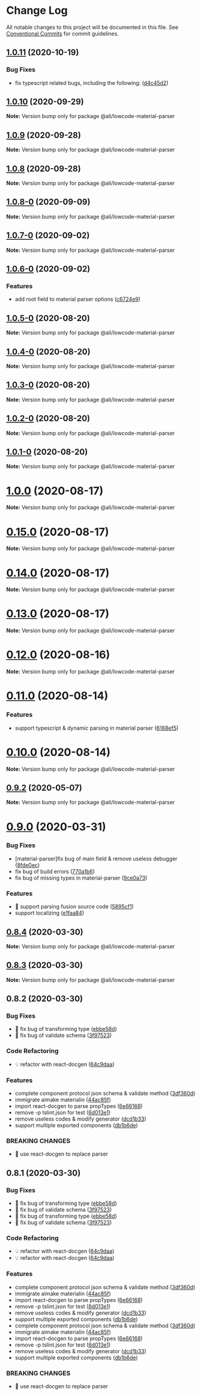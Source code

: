 # Change Log

All notable changes to this project will be documented in this file.
See [Conventional Commits](https://conventionalcommits.org) for commit guidelines.

<a name="1.0.11"></a>
## [1.0.11](https://gitlab.alibaba-inc.com/ali-lowcode/ali-lowcode-engine/compare/@ali/lowcode-material-parser@1.0.10...@ali/lowcode-material-parser@1.0.11) (2020-10-19)


### Bug Fixes

* fix typescript related bugs, including the following: ([d4c45d2](https://gitlab.alibaba-inc.com/ali-lowcode/ali-lowcode-engine/commit/d4c45d2))




<a name="1.0.10"></a>
## [1.0.10](https://gitlab.alibaba-inc.com/ali-lowcode/ali-lowcode-engine/compare/@ali/lowcode-material-parser@1.0.9...@ali/lowcode-material-parser@1.0.10) (2020-09-29)




**Note:** Version bump only for package @ali/lowcode-material-parser

<a name="1.0.9"></a>
## [1.0.9](https://gitlab.alibaba-inc.com/ali-lowcode/ali-lowcode-engine/compare/@ali/lowcode-material-parser@1.0.8...@ali/lowcode-material-parser@1.0.9) (2020-09-28)




**Note:** Version bump only for package @ali/lowcode-material-parser

<a name="1.0.8"></a>
## [1.0.8](https://gitlab.alibaba-inc.com/ali-lowcode/ali-lowcode-engine/compare/@ali/lowcode-material-parser@1.0.8-0...@ali/lowcode-material-parser@1.0.8) (2020-09-28)




**Note:** Version bump only for package @ali/lowcode-material-parser

<a name="1.0.8-0"></a>
## [1.0.8-0](https://gitlab.alibaba-inc.com/ali-lowcode/ali-lowcode-engine/compare/@ali/lowcode-material-parser@1.0.7-0...@ali/lowcode-material-parser@1.0.8-0) (2020-09-09)




**Note:** Version bump only for package @ali/lowcode-material-parser

<a name="1.0.7-0"></a>
## [1.0.7-0](https://gitlab.alibaba-inc.com/ali-lowcode/ali-lowcode-engine/compare/@ali/lowcode-material-parser@1.0.6-0...@ali/lowcode-material-parser@1.0.7-0) (2020-09-02)




**Note:** Version bump only for package @ali/lowcode-material-parser

<a name="1.0.6-0"></a>
## [1.0.6-0](https://gitlab.alibaba-inc.com/ali-lowcode/ali-lowcode-engine/compare/@ali/lowcode-material-parser@1.0.5-0...@ali/lowcode-material-parser@1.0.6-0) (2020-09-02)


### Features

* add root field to material parser options ([c6724e9](https://gitlab.alibaba-inc.com/ali-lowcode/ali-lowcode-engine/commit/c6724e9))




<a name="1.0.5-0"></a>
## [1.0.5-0](https://gitlab.alibaba-inc.com/ali-lowcode/ali-lowcode-engine/compare/@ali/lowcode-material-parser@1.0.4-0...@ali/lowcode-material-parser@1.0.5-0) (2020-08-20)




**Note:** Version bump only for package @ali/lowcode-material-parser

<a name="1.0.4-0"></a>
## [1.0.4-0](https://gitlab.alibaba-inc.com/ali-lowcode/ali-lowcode-engine/compare/@ali/lowcode-material-parser@1.0.3-0...@ali/lowcode-material-parser@1.0.4-0) (2020-08-20)




**Note:** Version bump only for package @ali/lowcode-material-parser

<a name="1.0.3-0"></a>
## [1.0.3-0](https://gitlab.alibaba-inc.com/ali-lowcode/ali-lowcode-engine/compare/@ali/lowcode-material-parser@1.0.2-0...@ali/lowcode-material-parser@1.0.3-0) (2020-08-20)




**Note:** Version bump only for package @ali/lowcode-material-parser

<a name="1.0.2-0"></a>
## [1.0.2-0](https://gitlab.alibaba-inc.com/ali-lowcode/ali-lowcode-engine/compare/@ali/lowcode-material-parser@1.0.1-0...@ali/lowcode-material-parser@1.0.2-0) (2020-08-20)




**Note:** Version bump only for package @ali/lowcode-material-parser

<a name="1.0.1-0"></a>
## [1.0.1-0](https://gitlab.alibaba-inc.com/ali-lowcode/ali-lowcode-engine/compare/@ali/lowcode-material-parser@1.0.0...@ali/lowcode-material-parser@1.0.1-0) (2020-08-20)




**Note:** Version bump only for package @ali/lowcode-material-parser

<a name="1.0.0"></a>
# [1.0.0](https://gitlab.alibaba-inc.com/ali-lowcode/ali-lowcode-engine/compare/@ali/lowcode-material-parser@0.15.0...@ali/lowcode-material-parser@1.0.0) (2020-08-17)




**Note:** Version bump only for package @ali/lowcode-material-parser

<a name="0.15.0"></a>
# [0.15.0](https://gitlab.alibaba-inc.com/ali-lowcode/ali-lowcode-engine/compare/@ali/lowcode-material-parser@0.14.0...@ali/lowcode-material-parser@0.15.0) (2020-08-17)




**Note:** Version bump only for package @ali/lowcode-material-parser

<a name="0.14.0"></a>
# [0.14.0](https://gitlab.alibaba-inc.com/ali-lowcode/ali-lowcode-engine/compare/@ali/lowcode-material-parser@0.12.0...@ali/lowcode-material-parser@0.14.0) (2020-08-17)




**Note:** Version bump only for package @ali/lowcode-material-parser

<a name="0.13.0"></a>
# [0.13.0](https://gitlab.alibaba-inc.com/ali-lowcode/ali-lowcode-engine/compare/@ali/lowcode-material-parser@0.12.0...@ali/lowcode-material-parser@0.13.0) (2020-08-17)




**Note:** Version bump only for package @ali/lowcode-material-parser

<a name="0.12.0"></a>
# [0.12.0](https://gitlab.alibaba-inc.com/ali-lowcode/ali-lowcode-engine/compare/@ali/lowcode-material-parser@0.11.0...@ali/lowcode-material-parser@0.12.0) (2020-08-16)




**Note:** Version bump only for package @ali/lowcode-material-parser

<a name="0.11.0"></a>
# [0.11.0](https://gitlab.alibaba-inc.com/ali-lowcode/ali-lowcode-engine/compare/@ali/lowcode-material-parser@0.10.0...@ali/lowcode-material-parser@0.11.0) (2020-08-14)


### Features

* support typescript & dynamic parsing in material parser ([6168ef5](https://gitlab.alibaba-inc.com/ali-lowcode/ali-lowcode-engine/commit/6168ef5))




<a name="0.10.0"></a>
# [0.10.0](https://gitlab.alibaba-inc.com/ali-lowcode/ali-lowcode-engine/compare/@ali/lowcode-material-parser@0.9.3...@ali/lowcode-material-parser@0.10.0) (2020-08-14)




**Note:** Version bump only for package @ali/lowcode-material-parser

<a name="0.9.2"></a>
## [0.9.2](https://gitlab.alibaba-inc.com/ali-lowcode/ali-lowcode-engine/compare/@ali/lowcode-material-parser@0.9.1...@ali/lowcode-material-parser@0.9.2) (2020-05-07)




**Note:** Version bump only for package @ali/lowcode-material-parser

<a name="0.9.0"></a>
# [0.9.0](https://gitlab.alibaba-inc.com/ali-lowcode/ali-lowcode-engine/compare/@ali/lowcode-material-parser@0.8.4...@ali/lowcode-material-parser@0.9.0) (2020-03-31)


### Bug Fixes

* [material-parser]fix bug of main field & remove useless debugger ([8fde0ec](https://gitlab.alibaba-inc.com/ali-lowcode/ali-lowcode-engine/commit/8fde0ec))
* fix bug of build errors ([770a1b6](https://gitlab.alibaba-inc.com/ali-lowcode/ali-lowcode-engine/commit/770a1b6))
* fix bug of missing types in material-parser ([9ce0a73](https://gitlab.alibaba-inc.com/ali-lowcode/ali-lowcode-engine/commit/9ce0a73))


### Features

* 🎸 support parsing fusion source code ([5895cf1](https://gitlab.alibaba-inc.com/ali-lowcode/ali-lowcode-engine/commit/5895cf1))
* support localizing ([e1faa84](https://gitlab.alibaba-inc.com/ali-lowcode/ali-lowcode-engine/commit/e1faa84))




<a name="0.8.4"></a>
## [0.8.4](https://gitlab.alibaba-inc.com/ali-lowcode/ali-lowcode-engine/compare/@ali/lowcode-material-parser@0.8.3...@ali/lowcode-material-parser@0.8.4) (2020-03-30)




**Note:** Version bump only for package @ali/lowcode-material-parser

<a name="0.8.3"></a>
## [0.8.3](https://gitlab.alibaba-inc.com/ali-lowcode/ali-lowcode-engine/compare/@ali/lowcode-material-parser@0.8.2...@ali/lowcode-material-parser@0.8.3) (2020-03-30)




**Note:** Version bump only for package @ali/lowcode-material-parser

<a name="0.8.2"></a>
## 0.8.2 (2020-03-30)


### Bug Fixes

* 🐛 fix bug of transforming type ([ebbe58d](https://gitlab.alibaba-inc.com/ali-lowcode/ali-lowcode-engine/commit/ebbe58d))
* 🐛 fix bug of validate schema ([3f97523](https://gitlab.alibaba-inc.com/ali-lowcode/ali-lowcode-engine/commit/3f97523))


### Code Refactoring

* 💡 refactor with react-docgen ([64c9daa](https://gitlab.alibaba-inc.com/ali-lowcode/ali-lowcode-engine/commit/64c9daa))


### Features

* complete component protocol json schema & validate method ([3df360d](https://gitlab.alibaba-inc.com/ali-lowcode/ali-lowcode-engine/commit/3df360d))
* immigrate aimake materialin ([44ac85f](https://gitlab.alibaba-inc.com/ali-lowcode/ali-lowcode-engine/commit/44ac85f))
* import react-docgen to parse propTypes ([6e66168](https://gitlab.alibaba-inc.com/ali-lowcode/ali-lowcode-engine/commit/6e66168))
* remove -p tslint.json for test ([6d013e1](https://gitlab.alibaba-inc.com/ali-lowcode/ali-lowcode-engine/commit/6d013e1))
* remove useless codes & modify generator ([dcd1b33](https://gitlab.alibaba-inc.com/ali-lowcode/ali-lowcode-engine/commit/dcd1b33))
* support multiple exported components ([db1b6de](https://gitlab.alibaba-inc.com/ali-lowcode/ali-lowcode-engine/commit/db1b6de))


### BREAKING CHANGES

* 🧨 use react-docgen to replace parser




<a name="0.8.1"></a>
## 0.8.1 (2020-03-30)


### Bug Fixes

* 🐛 fix bug of transforming type ([ebbe58d](https://gitlab.alibaba-inc.com/ali-lowcode/ali-lowcode-engine/commit/ebbe58d))
* 🐛 fix bug of validate schema ([3f97523](https://gitlab.alibaba-inc.com/ali-lowcode/ali-lowcode-engine/commit/3f97523))
* 🐛 fix bug of transforming type ([ebbe58d](https://gitlab.alibaba-inc.com/ali-lowcode/ali-lowcode-engine/commit/ebbe58df70f047f4b5fe367ac4b4a08de8a65e5d))
* 🐛 fix bug of validate schema ([3f97523](https://gitlab.alibaba-inc.com/ali-lowcode/ali-lowcode-engine/commit/3f975232c7cd551bc9c74962095dcc9b127af489))


### Code Refactoring

* 💡 refactor with react-docgen ([64c9daa](https://gitlab.alibaba-inc.com/ali-lowcode/ali-lowcode-engine/commit/64c9daa))
* 💡 refactor with react-docgen ([64c9daa](https://gitlab.alibaba-inc.com/ali-lowcode/ali-lowcode-engine/commit/64c9daa1f451fdfeab2777e4beefc5d5e1890ba1))


### Features

* complete component protocol json schema & validate method ([3df360d](https://gitlab.alibaba-inc.com/ali-lowcode/ali-lowcode-engine/commit/3df360d))
* immigrate aimake materialin ([44ac85f](https://gitlab.alibaba-inc.com/ali-lowcode/ali-lowcode-engine/commit/44ac85f))
* import react-docgen to parse propTypes ([6e66168](https://gitlab.alibaba-inc.com/ali-lowcode/ali-lowcode-engine/commit/6e66168))
* remove -p tslint.json for test ([6d013e1](https://gitlab.alibaba-inc.com/ali-lowcode/ali-lowcode-engine/commit/6d013e1))
* remove useless codes & modify generator ([dcd1b33](https://gitlab.alibaba-inc.com/ali-lowcode/ali-lowcode-engine/commit/dcd1b33))
* support multiple exported components ([db1b6de](https://gitlab.alibaba-inc.com/ali-lowcode/ali-lowcode-engine/commit/db1b6de))
* complete component protocol json schema & validate method ([3df360d](https://gitlab.alibaba-inc.com/ali-lowcode/ali-lowcode-engine/commit/3df360de85d425b2926ea50ff26a8df27ec36a78))
* immigrate aimake materialin ([44ac85f](https://gitlab.alibaba-inc.com/ali-lowcode/ali-lowcode-engine/commit/44ac85f8a6a35bcd50f2e2b74a022e3cebe3cdef))
* import react-docgen to parse propTypes ([6e66168](https://gitlab.alibaba-inc.com/ali-lowcode/ali-lowcode-engine/commit/6e661686e4693e69279c496f3be1dd173703c55e))
* remove -p tslint.json for test ([6d013e1](https://gitlab.alibaba-inc.com/ali-lowcode/ali-lowcode-engine/commit/6d013e18f93bad5647cb9ea0a497336f64e1459a))
* remove useless codes & modify generator ([dcd1b33](https://gitlab.alibaba-inc.com/ali-lowcode/ali-lowcode-engine/commit/dcd1b33d3bf8bdf5577dcc980608d9eac8d99372))
* support multiple exported components ([db1b6de](https://gitlab.alibaba-inc.com/ali-lowcode/ali-lowcode-engine/commit/db1b6deaca256b0d107fe607de6cd0fc90517a9c))


### BREAKING CHANGES

* 🧨 use react-docgen to replace parser
